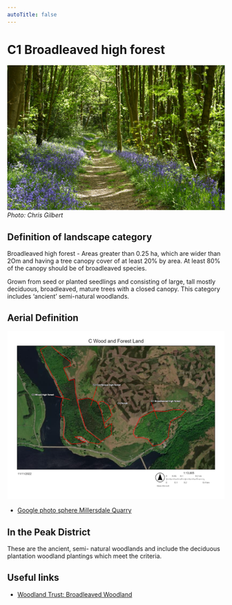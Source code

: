 ```yaml
---
autoTitle: false
---
```


# C1 Broadleaved high forest

![broadleaf](./img/broadleaf.jpg)
*Photo: Chris Gilbert*

## Definition of landscape category

Broadleaved high forest - Areas greater than 0.25 ha, which are wider than 2Om and having a tree canopy cover  of  at least  20%  by  area.   At  least  80%  of  the  canopy  should  be  of  broadleaved species.

Grown from seed or planted seedlings and consisting of large, tall mostly deciduous, broadleaved, mature trees with a closed canopy. This category includes ‘ancient’ semi-natural woodlands. 

## Aerial Definition

![map](./img/map.jpg)

* [Google photo sphere Millersdale Quarry](https://goo.gl/maps/LLR5qYkbKaQk7Gdf9) 

## In the Peak District

These are the ancient, semi- natural woodlands and include the deciduous plantation woodland plantings which meet the criteria.

## Useful links
* [Woodland Trust: Broadleaved Woodland](https://www.woodlandtrust.org.uk/trees-woods-and-wildlife/habitats/broadleaved-woodland/)